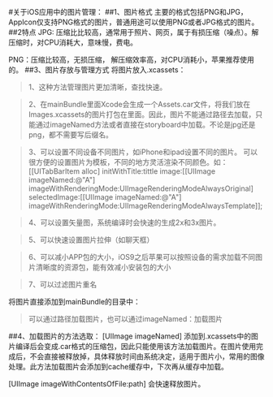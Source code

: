 #关于iOS应用中的图片管理：
##1、图片格式 
主要的格式包括PNG和JPG，AppIcon仅支持PNG格式的图片，普通用途可以使用PNG或者JPG格式的图片。
##2特点
JPG: 压缩比比较高，通常用于照片、网页，属于有损压缩（噪点）。解压缩时，对CPU消耗大，意味慢，费电。

PNG：压缩比较高，无损压缩，  解压缩效率高，对CPU消耗小，苹果推荐使用的。
##3、图片存放与管理方式
 将图片放入.xcassets：
  >1、这种方法管理图片更加清晰，查找快速。
  
  >2、在mainBundle里面Xcode会生成一个Assets.car文件，将我们放在Images.xcassets的图片打包在里面。因此，图片不能通过路径去加载，只能通过imageNamed方法或者直接在storyboard中加载。不论是jpg还是png，都不需要写后缀名。
  
  >3、可以设置不同设备不同图片，如iPhone和ipad设置不同的图片。
  可以很方便的设置图片为模板，不同的地方灵活渲染不同颜色。如：[[UITabBarItem alloc] initWithTitle:tittle image:[[UIImage imageNamed:@"A"] imageWithRenderingMode:UIImageRenderingModeAlwaysOriginal] selectedImage:[[UIImage imageNamed:@"A"] imageWithRenderingMode:UIImageRenderingModeAlwaysTemplate]];
  
  >4、可以设置矢量图，系统编译时会快速的生成2x和3x图片。
  
  >5、可以快速设置图片拉伸（如聊天框）
  
  >6、可以减小APP包的大小，iOS9之后苹果可以按照设备的需求加载不同图片清晰度的资源包，能有效减小安装包的大小
  
  >7、可以过滤图片重名

 将图片直接添加到mainBundle的目录中：
 > 可以通过路径加载图片，也可以通过imageNamed：加载图片

 
##4、加载图片的方法选取：
  [UIImage imageNamed] 添加到.xcassets中的图片编译后会变成.car格式的压缩包，因此只能使用该方法加载图片。在图片使用完成后，不会直接被释放掉，具体释放时间由系统决定，适用于图片小，常用的图像处理。此方法加载图片会添加到cache缓存中，下次再从缓存中加载。
  
  [UIImage imageWithContentsOfFile:path] 会快速释放图片。
  
